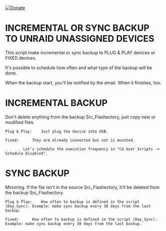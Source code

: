 [![Donate](https://img.shields.io/badge/Donate-PayPal-green.svg)](https://www.paypal.com/donate?business=QVR5JEKFBASVW&no_recurring=0&currency_code=USD)
# INCREMENTAL OR SYNC BACKUP TO UNRAID UNASSIGNED DEVICES
This script make incremental or sync backup to PLUG & PLAY devices or FIXED devices.

It's possible to schedule how often and what type of the backup will be done.

When the backup start, you'll be notified by the email. When it finishes, too.

# INCREMENTAL BACKUP
Don't delete anything from the backup Src_Flashectory, just copy new or modified files.

	Plug & Play: 	Just plug the device into USB.
	
 	Fixed:		They are already connected but not is mounted.
	
 			Let's schedule the execution frequency in "CA User Scripts -> Schedule Disabled".

# SYNC BACKUP
Mirroring. If the file isn't in the source Src_Flashectory, it'll be deleted from the backup Src_Flashectory.

	Plug & Play:	How often to backup is defined in the script (Day_Sync). Example: make sync backup every 30 days from the last backup.
	
	Fixed:		How often to backup is defined in the script (Day_Sync). Example: make sync backup every 30 days from the last backup.

